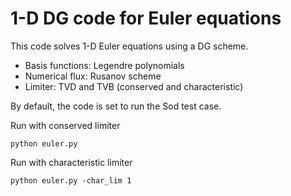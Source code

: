 # 1-D DG code for Euler equations

This code solves 1-D Euler equations using a DG scheme.

* Basis functions: Legendre polynomials
* Numerical flux: Rusanov scheme
* Limiter: TVD and TVB (conserved and characteristic)

By default, the code is set to run the Sod test case.

Run with conserved limiter
```
python euler.py 
```
Run with characteristic limiter
```
python euler.py -char_lim 1
```
